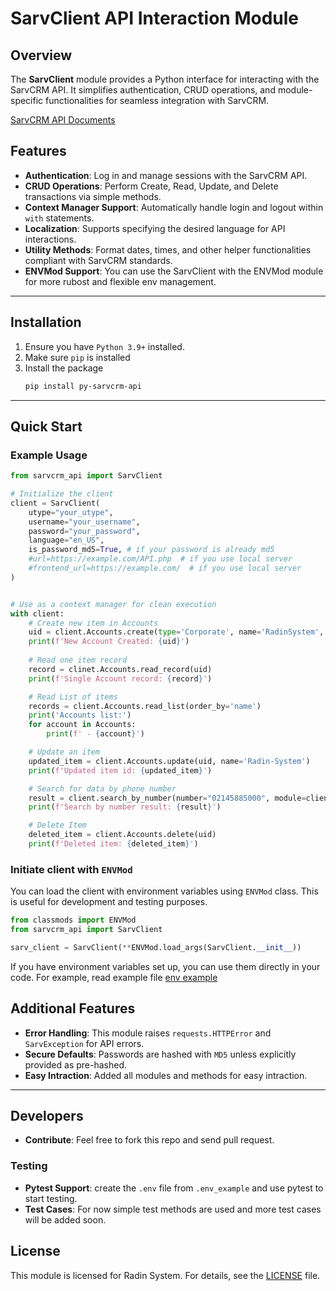 # SarvClient API Interaction Module

## Overview

The **SarvClient** module provides a Python interface for interacting with the SarvCRM API. It simplifies authentication, CRUD operations, and module-specific functionalities for seamless integration with SarvCRM.

[SarvCRM API Documents](https://app.sarvcrm.com/webservice/)

## Features
- **Authentication**: Log in and manage sessions with the SarvCRM API.
- **CRUD Operations**: Perform Create, Read, Update, and Delete transactions via simple methods.
- **Context Manager Support**: Automatically handle login and logout within `with` statements.
- **Localization**: Supports specifying the desired language for API interactions.
- **Utility Methods**: Format dates, times, and other helper functionalities compliant with SarvCRM standards.
- **ENVMod Support**: You can use the SarvClient with the ENVMod module for more rubost and flexible env management.
---

## Installation

1. Ensure you have `Python 3.9+` installed.
2. Make sure `pip` is installed
4. Install the package
   ```bash
   pip install py-sarvcrm-api
   ```
---

## Quick Start

### Example Usage

```python
from sarvcrm_api import SarvClient

# Initialize the client
client = SarvClient(
    utype="your_utype",
    username="your_username",
    password="your_password",
    language="en_US",
    is_password_md5=True, # if your password is already md5
    #url=https://example.com/API.php  # if you use local server
    #frontend_url=https://example.com/  # if you use local server
)


# Use as a context manager for clean execution
with client:
    # Create new item in Accounts
    uid = client.Accounts.create(type='Corporate', name='RadinSystem', numbers=['02145885000'])
    print(f'New Account Created: {uid}')
    
    # Read one item record
    record = clinet.Accounts.read_record(uid)
    print(f'Single Account record: {record}')

    # Read List of items
    records = client.Accounts.read_list(order_by='name')
    print('Accounts list:')
    for account in Accounts:
        print(f' - {account}')

    # Update an item
    updated_item = client.Accounts.update(uid, name='Radin-System')
    print(f'Updated item id: {updated_item}')

    # Search for data by phone number
    result = client.search_by_number(number="02145885000", module=client.Accounts) # module is optional
    print(f'Search by number result: {result}')

    # Delete Item
    deleted_item = client.Accounts.delete(uid)
    print(f'Deleted item: {deleted_item}')

```

### Initiate client with `ENVMod`
You can load the client with environment variables using `ENVMod` class. This is useful for development
and testing purposes.

```python
from classmods import ENVMod
from sarvcrm_api import SarvClient

sarv_client = SarvClient(**ENVMod.load_args(SarvClient.__init__))
```

If you have environment variables set up, you can use them directly in your code. For example, read
example file [env example](.env_example)

## Additional Features

- **Error Handling**: This module raises `requests.HTTPError` and `SarvException` for API errors.
- **Secure Defaults**: Passwords are hashed with `MD5` unless explicitly provided as pre-hashed.
- **Easy Intraction**: Added all modules and methods for easy intraction.

---

## Developers
   - **Contribute**: Feel free to fork this repo and send pull request.

### Testing
  - **Pytest Support**: create the `.env` file from `.env_example` and use pytest to start testing.
  - **Test Cases**: For now simple test methods are used and more test cases will be added soon.

## License

This module is licensed for Radin System. For details, see the [LICENSE](LICENSE) file.
